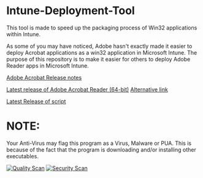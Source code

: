 # Intune-Deployment-Tool
This tool is made to speed up the packaging process of Win32 applications within Intune.

As some of you may have noticed, Adobe hasn't exactly made it easier to deploy Acrobat applications as a win32 application in Microsoft Intune.  The purpose of this repository is to make it easier for others to deploy Adobe Reader apps in Microsoft Intune.

[Adobe Acrobat Release notes](https://helpx.adobe.com/acrobat/release-note/release-notes-acrobat-reader.html)

[Latest release of Adobe Acrobat Reader (64-bit)](https://ardownload3.adobe.com/pub/adobe/acrobat/win/AcrobatDC/2300320244/AcroRdrDCx642300320244_nl_NL.exe)
      [Alternative link](https://ardownload2.adobe.com/pub/adobe/acrobat/win/AcrobatDC/2300320244/AcroRdrDCx642300320244_nl_NL.exe)

[Latest Release of script](https://github.com/Stensel8/Intune-Deployment-Tool/releases)


# NOTE:
Your Anti-Virus may flag this program as a Virus, Malware or PUA. This is because of the fact that the program is downloading and/or installing other executables.

[![Quality Scan](https://github.com/Stensel8/Intune-Deployment-Tool/actions/workflows/Quality%20Scan.yml/badge.svg)](https://github.com/Stensel8/Intune-Deployment-Tool/actions/workflows/Quality%20Scan.yml)
[![Security Scan](https://github.com/Stensel8/Intune-Deployment-Tool/actions/workflows/Security%20Scan.yml/badge.svg)](https://github.com/Stensel8/Intune-Deployment-Tool/actions/workflows/Security%20Scan.yml)
